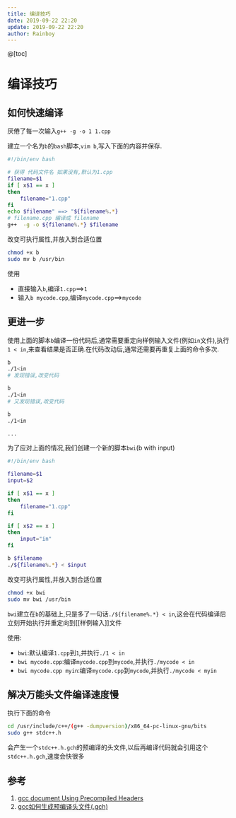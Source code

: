 ```yaml
---
title: 编译技巧
date: 2019-09-22 22:20
update: 2019-09-22 22:20
author: Rainboy
---
```


@[toc]

# 编译技巧

## 如何快速编译

厌倦了每一次输入`g++ -g -o 1 1.cpp`

建立一个名为`b`的`bash`脚本,`vim b`,写入下面的内容并保存.

```bash
#!/bin/env bash

# 获得 代码文件名 如果没有,默认为1.cpp
filename=$1
if [ x$1 == x ]
then
    filename="1.cpp"
fi
echo $filename" ==> "${filename%.*}
# filename.cpp 编译成 filename
g++  -g -o ${filename%.*} $filename
```

改变可执行属性,并放入到合适位置

```bash
chmod +x b
sudo mv b /usr/bin
```

使用

 - 直接输入`b`,编译`1.cpp`==>`1`
 - 输入`b mycode.cpp`,编译`mycode.cpp`==>`mycode`

## 更进一步

使用上面的脚本`b`编译一份代码后,通常需要重定向样例输入文件(例如`in`文件),执行`1 < in`,来查看结果是否正确.在代码改动后,通常还需要再重复上面的命令多次.

```bash
b
./1<in
# 发现错误,改变代码

b
./1<in
# 又发现错误,改变代码

b
./1<in

...
```

为了应对上面的情况,我们创建一个新的脚本`bwi`(b with input)

```bash
#!/bin/env bash

filename=$1
input=$2

if [ x$1 == x ]
then
    filename="1.cpp"
fi

if [ x$2 == x ]
then
    input="in"
fi

b $filename
./${filename%.*} < $input
```

改变可执行属性,并放入到合适位置

```bash
chmod +x bwi
sudo mv bwi /usr/bin
```

`bwi`建立在`b`的基础上,只是多了一句话`./${filename%.*} < in`,这会在代码编译后立刻开始执行并重定向到[[样例输入]]文件

使用:

 - `bwi`:默认编译`1.cpp`到`1`,并执行`./1 < in `
 - `bwi mycode.cpp`:编译`mycode.cpp`到`mycode`,并执行`./mycode < in `
 - `bwi mycode.cpp myin`:编译`mycode.cpp`到`mycode`,并执行`./mycode < myin `


## 解决万能头文件编译速度慢

执行下面的命令

```bash
cd /usr/include/c++/(g++ -dumpversion)/x86_64-pc-linux-gnu/bits
sudo g++ stdc++.h
```

会产生一个`stdc++.h.gch`的预编译的头文件,以后再编译代码就会引用这个`stdc++.h.gch`,速度会快很多

## 参考

 1. [gcc document Using Precompiled Headers](https://gcc.gnu.org/onlinedocs/gcc/Precompiled-Headers.html#Precompiled-Headers)
 2. [gcc如何生成预编译头文件(.gch)](https://blog.csdn.net/mydo/article/details/36692621)
